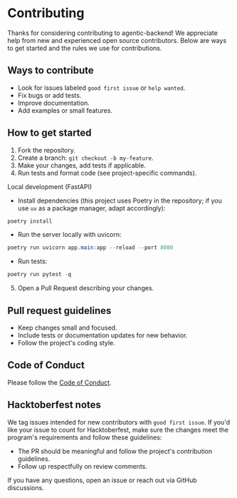 # Contributing

Thanks for considering contributing to agentic-backend! We appreciate help from new and experienced open source contributors. Below are ways to get started and the rules we use for contributions.

## Ways to contribute

-   Look for issues labeled `good first issue` or `help wanted`.
-   Fix bugs or add tests.
-   Improve documentation.
-   Add examples or small features.

## How to get started

1. Fork the repository.
2. Create a branch: `git checkout -b my-feature`.
3. Make your changes, add tests if applicable.
4. Run tests and format code (see project-specific commands).

Local development (FastAPI)

-   Install dependencies (this project uses Poetry in the repository; if you use `uv` as a package manager, adapt accordingly):

```powershell
poetry install
```

-   Run the server locally with uvicorn:

```powershell
poetry run uvicorn app.main:app --reload --port 8080
```

-   Run tests:

```powershell
poetry run pytest -q
```

5. Open a Pull Request describing your changes.

## Pull request guidelines

-   Keep changes small and focused.
-   Include tests or documentation updates for new behavior.
-   Follow the project's coding style.

## Code of Conduct

Please follow the [Code of Conduct](CODE_OF_CONDUCT.md).

## Hacktoberfest notes

We tag issues intended for new contributors with `good first issue`.
If you'd like your issue to count for Hacktoberfest, make sure the changes meet the program's requirements and follow these guidelines:

-   The PR should be meaningful and follow the project's contribution guidelines.
-   Follow up respectfully on review comments.

If you have any questions, open an issue or reach out via GitHub discussions.
